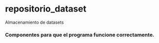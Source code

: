 # repositorio_dataset
Almacenamiento de datasets

### Componentes para que el programa funcione correctamente.
